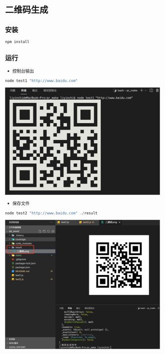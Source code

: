 # 二维码生成


## 安装
```
npm install
```

## 运行

* 控制台输出

```JavaScript
node test1 "http://www.baidu.com"
```
![img](static/test1.jpg)

* 保存文件
```JavaScript
node test2 "http://www.baidu.com" ./result
```
![img](static/test2.jpg)
